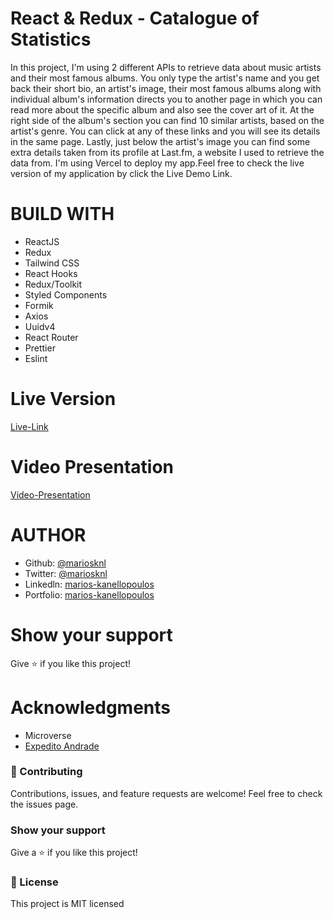 # React & Redux - Catalogue of Statistics

In this project, I'm using 2 different APIs to retrieve data about music artists and their most famous albums.
You only type the artist's name and you get back their short bio, an artist's image, their most famous albums along with individual album's information directs you to another page in which you can read more about the specific album and also see the cover art of it. At the right side of the album's section you can find 10 similar artists, based on the artist's genre. You can click at any of these links and you will see its details in the same page. Lastly, just below the artist's image you can find some extra details taken from its profile at Last.fm, a website I used to retrieve the data from.
I'm using Vercel to deploy my app.Feel free to check the live version of my application by click the Live Demo Link.

# BUILD WITH

- ReactJS
- Redux
- Tailwind CSS
- React Hooks
- Redux/Toolkit
- Styled Components
- Formik
- Axios
- Uuidv4
- React Router
- Prettier
- Eslint

# Live Version

[Live-Link](https://react-redux-catalogue-of-statistics-git-routing.mariosknl.vercel.app/)

# Video Presentation

[Video-Presentation](https://www.loom.com/share/f8aca88e41024884bed282e427228e22)

# AUTHOR

- Github: [@mariosknl](https://github.com/mariosknl)
- Twitter: [@mariosknl](https://twitter.com/MariosKnl)
- Linkedln: [marios-kanellopoulos](https://www.linkedin.com/in/marios-kanellopoulos)
- Portfolio: [marios-kanellopoulos](https://marioskanellopoulos.com/)

# Show your support

Give ⭐️ if you like this project!

# Acknowledgments

- Microverse
- [Expedito Andrade](https://github.com/expjazz)

### 🤝 Contributing

Contributions, issues, and feature requests are welcome!
Feel free to check the issues page.

### Show your support

Give a ⭐️ if you like this project!

### 📝 License

This project is MIT licensed
